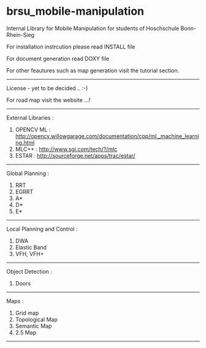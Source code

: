  


brsu_mobile-manipulation
=================

Internal Library for Mobile Manipulation for students of Hoschschule Bonn-Rhein-Sieg

For installation instrcution please read INSTALL file

For document generation read DOXY file

For other feautures such as map generation visit the tutorial section.

*************************************************************************************************************
License - yet to be decided .. :-)

For road map visit the website ...!

*************************************************************************************************************

External Libraries :

1. OPENCV ML : http://opencv.willowgarage.com/documentation/cpp/ml._machine_learning.html
2. MLC++     : http://www.sgi.com/tech/?/mlc
3. ESTAR     : http://sourceforge.net/apps/trac/estar/

***************************************************************************************************************

Global Planning :

1. RRT
2. EGRRT
3. A*
4. D*
5. E*

***************************************************************************************************************

Local Planning and Control :

1. DWA
2. Elastic Band
3. VFH, VFH+

*****************************************************************************************************************

Object Detection :

1. Doors

*****************************************************************************************************************

Maps :

1. Grid map
2. Topological Map
3. Semantic Map
4. 2.5 Map 

*****************************************************************************************************************


